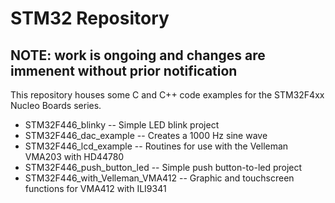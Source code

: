# STM32 Repository

## NOTE: work is ongoing and changes are immenent without prior notification

This repository houses some C and C++ code examples for the STM32F4xx Nucleo Boards series. 

* STM32F446_blinky -- Simple LED blink project
* STM32F446_dac_example -- Creates a 1000 Hz sine wave
* STM32F446_lcd_example -- Routines for use with the Velleman VMA203 with HD44780
* STM32F446_push_button_led -- Simple push button-to-led project
* STM32F446_with_Velleman_VMA412 -- Graphic and touchscreen functions for VMA412 with ILI9341

